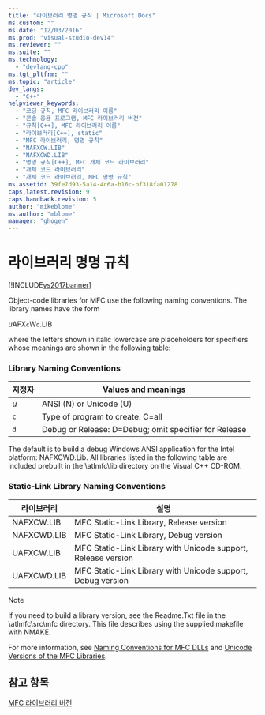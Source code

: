 ```yaml
---
title: "라이브러리 명명 규칙 | Microsoft Docs"
ms.custom: ""
ms.date: "12/03/2016"
ms.prod: "visual-studio-dev14"
ms.reviewer: ""
ms.suite: ""
ms.technology: 
  - "devlang-cpp"
ms.tgt_pltfrm: ""
ms.topic: "article"
dev_langs: 
  - "C++"
helpviewer_keywords: 
  - "코딩 규칙, MFC 라이브러리 이름"
  - "콘솔 응용 프로그램, MFC 라이브러리 버전"
  - "규칙[C++], MFC 라이브러리 이름"
  - "라이브러리[C++], static"
  - "MFC 라이브러리, 명명 규칙"
  - "NAFXCW.LIB"
  - "NAFXCWD.LIB"
  - "명명 규칙[C++], MFC 개체 코드 라이브러리"
  - "개체 코드 라이브러리"
  - "개체 코드 라이브러리, MFC 명명 규칙"
ms.assetid: 39fe7d93-5a14-4c6a-b16c-bf318fa01278
caps.latest.revision: 9
caps.handback.revision: 5
author: "mikeblome"
ms.author: "mblome"
manager: "ghogen"
---
```

# 라이브러리 명명 규칙
[!INCLUDE[vs2017banner](../assembler/inline/includes/vs2017banner.md)]

Object\-code libraries for MFC use the following naming conventions.  The library names have the form  
  
 *u*AFX`c`W`d`.LIB  
  
 where the letters shown in italic lowercase are placeholders for specifiers whose meanings are shown in the following table:  
  
### Library Naming Conventions  
  
|지정자|Values and meanings|  
|---------|-------------------------|  
|*u*|ANSI \(N\) or Unicode \(U\)|  
|`c`|Type of program to create: C\=all|  
|`d`|Debug or Release: D\=Debug; omit specifier for Release|  
  
 The default is to build a debug Windows ANSI application for the Intel platform: NAFXCWD.Lib.  All libraries listed in the following table are included prebuilt in the \\atlmfc\\lib directory on the Visual C\+\+ CD\-ROM.  
  
### Static\-Link Library Naming Conventions  
  
|라이브러리|설명|  
|-----------|--------|  
|NAFXCW.LIB|MFC Static\-Link Library, Release version|  
|NAFXCWD.LIB|MFC Static\-Link Library, Debug version|  
|UAFXCW.LIB|MFC Static\-Link Library with Unicode support, Release version|  
|UAFXCWD.LIB|MFC Static\-Link Library with Unicode support, Debug version|  
  
> [!NOTE]
>  If you need to build a library version, see the Readme.Txt file in the \\atlmfc\\src\\mfc directory.  This file describes using the supplied makefile with NMAKE.  
  
 For more information, see [Naming Conventions for MFC DLLs](../build/naming-conventions-for-mfc-dlls.md) and [Unicode Versions of the MFC Libraries](../mfc/unicode-in-mfc.md).  
  
## 참고 항목  
 [MFC 라이브러리 버전](../mfc/mfc-library-versions.md)